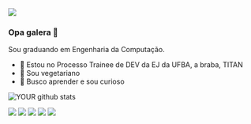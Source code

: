 <img src="https://github.com/pr2tik1/pr2tik1/blob/master/Lawliet">

### Opa galera 👋
Sou graduando em Engenharia da Computação.
- 🔭 Estou no Processo Trainee de DEV da EJ da UFBA, a braba, TITAN
- 🌱 Sou vegetariano
- 🤝 Busco aprender e sou curioso

![YOUR github stats](https://github.com/Moisa0)

[<img src="https://img.shields.io/badge/twitter-%231DA1F2.svg?&style=for-the-badge&logo=twitter&logoColor=white" />](https://twitter.com/USERNAME) [<img src="https://img.shields.io/badge/medium-%2312100E.svg?&style=for-the-badge&logo=medium&logoColor=white" />](https://medium.com/USERNAME)  [<img src="https://img.shields.io/badge/linkedin-%230077B5.svg?&style=for-the-badge&logo=linkedin&logoColor=white" />](https://www.linkedin.com/in/USERNAME/) [<img src = "https://img.shields.io/badge/instagram-%23E4405F.svg?&style=for-the-badge&logo=instagram&logoColor=white">](https://www.instagram.com/USERNAME/) [<img src = "https://img.shields.io/badge/facebook-%231877F2.svg?&style=for-the-badge&logo=facebook&logoColor=white">](https://www.facebook.com/USERNAME)
